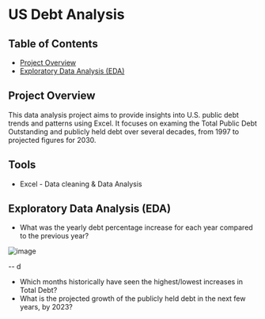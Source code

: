 # US Debt Analysis

## Table of Contents
- [Project Overview](#project-overview)
- [Exploratory Data Analysis (EDA)](#exploratory-data-analysis-(eda))

## Project Overview

This data analysis project aims to provide insights into U.S. public debt trends and patterns using Excel. It focuses on examing the Total Public Debt Outstanding and publicly held debt over several decades, from 1997 to projected figures for 2030.

## Tools
- Excel - Data cleaning & Data Analysis

## Exploratory Data Analysis (EDA)
- What was the yearly debt percentage increase for each year compared to the previous year?

![image](https://github.com/user-attachments/assets/bcbd898a-db5a-4f80-8088-be825467375c)

-- d

- Which months historically have seen the highest/lowest increases in Total Debt?
- What is the projected growth of the publicly held debt in the next few years, by 2023?
